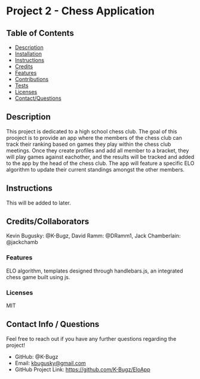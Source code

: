   # Project 2 - Chess Application


  ## Table of Contents
  * [Description](#description)
  * [Installation](#installation)
  * [Instructions](#instructions)
  * [Credits](#credits)
  * [Features](#features)
  * [Contributions](#contribute)
  * [Tests](#tests)
  * [Licenses](#license)
  * [Contact/Questions](#github)

  ## Description
  This project is dedicated to a high school chess club. The goal of this prooject is to provide an app where the members of the chess club can track their ranking based on games they play within the chess club meetings. Once they create profiles and add all member to a bracket, they will play games against eachother, and the results will be tracked and added to the app by the head of the chess club. The app will feature a specific ELO algorithm to update their current standings amongst the other members.


  ## Instructions
  This will be added to later.

  ## Credits/Collaborators
  Kevin Bugusky: @K-Bugz, David Ramm: @DRamm1, Jack Chamberlain: @jackchamb

  ### Features
  ELO algorithm, templates designed through handlebars.js, an integrated chess game built using js.


  ### Licenses
  MIT
  
  

  ## Contact Info / Questions
  Feel free to reach out if you have any further questions regarding the project!
  - GitHub: @K-Bugz
  - Email: kbugusky@gmail.com
  - GitHub Project Link: https://github.com/K-Bugz/EloApp

